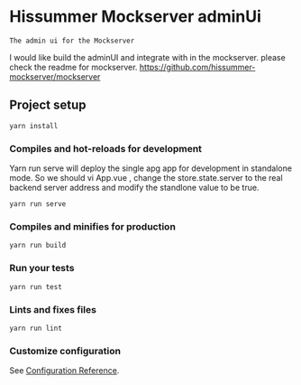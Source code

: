 # Hissummer Mockserver adminUi
```
The admin ui for the Mockserver
```

I would like build the adminUI and integrate with in the mockserver.
please check the readme for mockserver. https://github.com/hissummer-mockserver/mockserver

## Project setup
```
yarn install
```

### Compiles and hot-reloads for development
Yarn run serve will deploy the single apg app for development in standalone mode. So we should vi App.vue , change the store.state.server to the real backend server address and modify the standlone value to be true.  

```
yarn run serve
```

### Compiles and minifies for production
```
yarn run build
```

### Run your tests
```
yarn run test
```

### Lints and fixes files
```
yarn run lint
```

### Customize configuration
See [Configuration Reference](https://cli.vuejs.org/config/).
